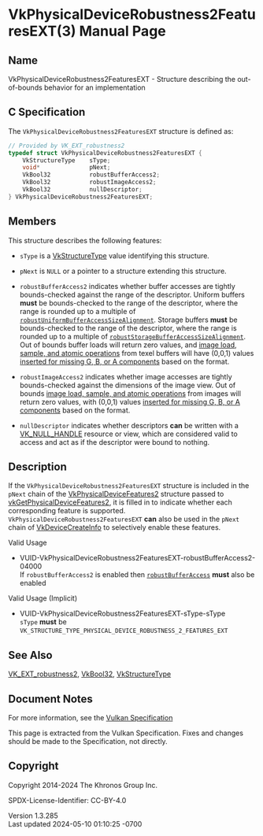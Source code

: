 # VkPhysicalDeviceRobustness2FeaturesEXT(3) Manual Page

## Name

VkPhysicalDeviceRobustness2FeaturesEXT - Structure describing the
out-of-bounds behavior for an implementation



## <a href="#_c_specification" class="anchor"></a>C Specification

The `VkPhysicalDeviceRobustness2FeaturesEXT` structure is defined as:

``` c
// Provided by VK_EXT_robustness2
typedef struct VkPhysicalDeviceRobustness2FeaturesEXT {
    VkStructureType    sType;
    void*              pNext;
    VkBool32           robustBufferAccess2;
    VkBool32           robustImageAccess2;
    VkBool32           nullDescriptor;
} VkPhysicalDeviceRobustness2FeaturesEXT;
```

## <a href="#_members" class="anchor"></a>Members

This structure describes the following features:

- `sType` is a [VkStructureType](https://registry.khronos.org/vulkan/specs/1.3-extensions/man/html/VkStructureType.html) value identifying
  this structure.

- `pNext` is `NULL` or a pointer to a structure extending this
  structure.

- <span id="features-robustBufferAccess2"></span> `robustBufferAccess2`
  indicates whether buffer accesses are tightly bounds-checked against
  the range of the descriptor. Uniform buffers **must** be
  bounds-checked to the range of the descriptor, where the range is
  rounded up to a multiple of <a
  href="https://registry.khronos.org/vulkan/specs/1.3-extensions/html/vkspec.html#limits-robustUniformBufferAccessSizeAlignment"
  target="_blank"
  rel="noopener"><code>robustUniformBufferAccessSizeAlignment</code></a>.
  Storage buffers **must** be bounds-checked to the range of the
  descriptor, where the range is rounded up to a multiple of <a
  href="https://registry.khronos.org/vulkan/specs/1.3-extensions/html/vkspec.html#limits-robustStorageBufferAccessSizeAlignment"
  target="_blank"
  rel="noopener"><code>robustStorageBufferAccessSizeAlignment</code></a>.
  Out of bounds buffer loads will return zero values, and [image load,
  sample, and atomic operations](#textures) from texel buffers will have
  (0,0,1) values [inserted for missing G, B, or A
  components](#textures-conversion-to-rgba) based on the format.

- <span id="features-robustImageAccess2"></span> `robustImageAccess2`
  indicates whether image accesses are tightly bounds-checked against
  the dimensions of the image view. Out of bounds [image load, sample,
  and atomic operations](#textures) from images will return zero values,
  with (0,0,1) values [inserted for missing G, B, or A
  components](#textures-conversion-to-rgba) based on the format.

- <span id="features-nullDescriptor"></span> `nullDescriptor` indicates
  whether descriptors **can** be written with a
  [VK_NULL_HANDLE](https://registry.khronos.org/vulkan/specs/1.3-extensions/man/html/VK_NULL_HANDLE.html) resource or view, which are
  considered valid to access and act as if the descriptor were bound to
  nothing.

## <a href="#_description" class="anchor"></a>Description

If the `VkPhysicalDeviceRobustness2FeaturesEXT` structure is included in
the `pNext` chain of the
[VkPhysicalDeviceFeatures2](https://registry.khronos.org/vulkan/specs/1.3-extensions/man/html/VkPhysicalDeviceFeatures2.html) structure
passed to
[vkGetPhysicalDeviceFeatures2](https://registry.khronos.org/vulkan/specs/1.3-extensions/man/html/vkGetPhysicalDeviceFeatures2.html), it is
filled in to indicate whether each corresponding feature is supported.
`VkPhysicalDeviceRobustness2FeaturesEXT` **can** also be used in the
`pNext` chain of [VkDeviceCreateInfo](https://registry.khronos.org/vulkan/specs/1.3-extensions/man/html/VkDeviceCreateInfo.html) to
selectively enable these features.

Valid Usage

- <a
  href="#VUID-VkPhysicalDeviceRobustness2FeaturesEXT-robustBufferAccess2-04000"
  id="VUID-VkPhysicalDeviceRobustness2FeaturesEXT-robustBufferAccess2-04000"></a>
  VUID-VkPhysicalDeviceRobustness2FeaturesEXT-robustBufferAccess2-04000  
  If `robustBufferAccess2` is enabled then <a
  href="https://registry.khronos.org/vulkan/specs/1.3-extensions/html/vkspec.html#features-robustBufferAccess"
  target="_blank" rel="noopener"><code>robustBufferAccess</code></a>
  **must** also be enabled

Valid Usage (Implicit)

- <a href="#VUID-VkPhysicalDeviceRobustness2FeaturesEXT-sType-sType"
  id="VUID-VkPhysicalDeviceRobustness2FeaturesEXT-sType-sType"></a>
  VUID-VkPhysicalDeviceRobustness2FeaturesEXT-sType-sType  
  `sType` **must** be
  `VK_STRUCTURE_TYPE_PHYSICAL_DEVICE_ROBUSTNESS_2_FEATURES_EXT`

## <a href="#_see_also" class="anchor"></a>See Also

[VK_EXT_robustness2](https://registry.khronos.org/vulkan/specs/1.3-extensions/man/html/VK_EXT_robustness2.html),
[VkBool32](https://registry.khronos.org/vulkan/specs/1.3-extensions/man/html/VkBool32.html), [VkStructureType](https://registry.khronos.org/vulkan/specs/1.3-extensions/man/html/VkStructureType.html)

## <a href="#_document_notes" class="anchor"></a>Document Notes

For more information, see the <a
href="https://registry.khronos.org/vulkan/specs/1.3-extensions/html/vkspec.html#VkPhysicalDeviceRobustness2FeaturesEXT"
target="_blank" rel="noopener">Vulkan Specification</a>

This page is extracted from the Vulkan Specification. Fixes and changes
should be made to the Specification, not directly.

## <a href="#_copyright" class="anchor"></a>Copyright

Copyright 2014-2024 The Khronos Group Inc.

SPDX-License-Identifier: CC-BY-4.0

Version 1.3.285  
Last updated 2024-05-10 01:10:25 -0700
